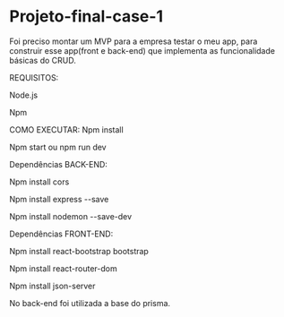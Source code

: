 # Projeto-final-case-1
Foi preciso montar um MVP para a empresa testar o meu app, para construir esse app(front e back-end) que implementa as funcionalidade básicas do CRUD.

REQUISITOS:

Node.js

Npm

COMO EXECUTAR:
Npm install

Npm start ou npm run dev 



Dependências BACK-END:

Npm install cors

Npm install express --save

Npm install nodemon --save-dev



Dependências FRONT-END:


Npm install react-bootstrap bootstrap

Npm install react-router-dom

Npm install json-server

No back-end foi utilizada a base do prisma.
